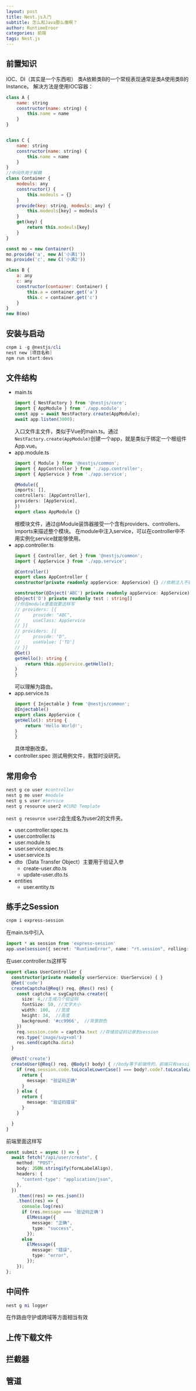 ```yaml
---
layout: post
title: Nest.js入门
subtitle: 怎么和Java那么像啊？
author: RuntimeEroor
categories: 前端
tags: Nest.js
---
```

## 前置知识
IOC、DI（其实是一个东西啦）
类A依赖类B的一个常规表现通常是类A使用类B的Instance。
解决方法是使用IOC容器：
```javascript
class A {
    name: string
    constructor(name: string) {
        this.name = name
    }
}


class C {
    name: string
    constructor(name: string) {
        this.name = name
    }
}
//中间件用于解耦
class Container {
    modeuls: any
    constructor() {
        this.modeuls = {}
    }
    provide(key: string, modeuls: any) {
        this.modeuls[key] = modeuls
    }
    get(key) {
        return this.modeuls[key]
    }
}

const mo = new Container()
mo.provide('a', new A('小满1'))
mo.provide('c', new C('小满2'))

class B {
    a: any
    c: any
    constructor(container: Container) {
        this.a = container.get('a')
        this.c = container.get('c')
    }
}
new B(mo)
```
## 安装与启动

```powershell
cnpm i -g @nestjs/cli
nest new [项目名称]
npm run start:devs
```

## 文件结构
- main.ts
    ```typescript
    import { NestFactory } from '@nestjs/core';
    import { AppModule } from './app.module';
    const app = await NestFactory.create(AppModule);
    await app.listen(3000);
    ```
    入口文件主文件，类似于Vue的main.ts。通过`NestFactory.create(AppModule)`创建一个app，就是类似于绑定一个根组件App.vue。
- app.module.ts
    ```typescript
    import { Module } from '@nestjs/common';
    import { AppController } from './app.controller';
    import { AppService } from './app.service';

    @Module({
    imports: [],
    controllers: [AppController],
    providers: [AppService],
    })
    export class AppModule {}
    ```
    根模块文件，通过@Module装饰器接受一个含有providers、controllers、imports来描述整个模块。
    在module中注入service，可以在controller中不用实例化service就能够使用。
- app.controller.ts
    ```typescript
    import { Controller, Get } from '@nestjs/common';
    import { AppService } from './app.service';

    @Controller()
    export class AppController {
    constructor(private readonly appService: AppService) {} //依赖注入不需要实例化  appService 它内部会自己实例化的我们放上去就可以了。你甚至可以指定名称例如

    constructor(@Inject('ABC') private readonly appService: AppService) {}
    @Inject('D') private readonly test : string[]
    //你在module里面就要这样写
    // providers: [{
    //     provide: "ABC",
    //     useClass: AppService
    // }]
    // providers: [{
    //     provide: "D",
    //     useValue: ['TD']
    // }]
    @Get()
    getHello(): string {
        return this.appService.getHello();
    }
    }
    ```
    可以理解为路由。
- app.service.ts
    ```typescript
    import { Injectable } from '@nestjs/common';
    @Injectable()
    export class AppService {
    getHello(): string {
        return 'Hello World!';
    }
    }
    ```
    具体增删改查。
- controller.spec
    测试用例文件，我暂时没研究。
## 常用命令
```powershell
nest g co user #controller
nest g mo user #module
nest g s user #service
nest g resource user2 #CURD Template
```
`nest g resource user2`会生成名为user2的文件夹。
- user.controller.spec.ts
- user.controller.ts
- user.module.ts
- user.service.spec.ts
- user.service.ts
- dto（Data Transfer Object）主要用于验证入参
    - create-user.dto.ts
    - update-user.dto.ts
- entities
    - user.entity.ts
## 练手之Session
```powershell
cnpm i express-session
```
在main.ts中引入
```typescript
import * as session from 'express-session'
app.use(session({ secret: "RuntimeError", name: "rt.session", rolling: true, cookie: {maxAge: null } })) //这里的name便是session的name
```
在user.controller.ts这样写
```typescript
export class UserController {
  constructor(private readonly userService: UserService) { }
  @Get('code')
  createCaptcha(@Req() req, @Res() res) {
    const captcha = svgCaptcha.create({
      size: 4,//生成几个验证码
      fontSize: 50, //文字大小
      width: 100,  //宽度
      height: 34,  //高度
      background: '#cc9966',  //背景颜色
    })
    req.session.code = captcha.text //存储验证码记录到session
    res.type('image/svg+xml')
    res.send(captcha.data)
  }

  @Post('create')
  createUser(@Req() req, @Body() body) { //body等于前端传的，前端只有sessionID
    if (req.session.code.toLocaleLowerCase() === body?.code?.toLocaleLowerCase()) {
      return {
        message: "验证码正确"
      }
    } else {
      return {
        message: "验证码错误"
      }
    }

  }
}
```
前端里面这样写
```typescript
const submit = async () => {
  await fetch("/api/user/create", {
    method: "POST",
    body: JSON.stringify(formLabelAlign),
    headers: {
      "content-type": "application/json",
    },
  })
    .then((res) => res.json())
    .then((res) => {
      console.log(res)
      if (res.message === '验证码正确')
        ElMessage({
          message: "正确",
          type: "success",
        });
      else
        ElMessage({
          message: "错误",
          type: "error",
        });
    });
};
```
## 中间件
```powershell
nest g mi logger
```
在作路由守护或跨域等方面相当有效

## 上传下载文件

## 拦截器

## 管道